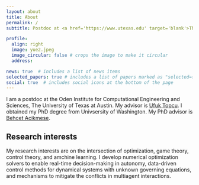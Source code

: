 ```yaml
---
layout: about
title: About
permalink: /
subtitle: Postdoc at <a href='https://www.utexas.edu' target='blank'>The University of Texas at Austin</a>, TX, USA.

profile:
  align: right
  image: yue2.jpeg
  image_circular: false # crops the image to make it circular
  address:

news: true  # includes a list of news items
selected_papers: true # includes a list of papers marked as "selected={true}"
social: true  # includes social icons at the bottom of the page
---
```


I am a postdoc at the Oden Institute for Computational Engineering and Sciences, The University of Texas at Austin. My advisor is [Ufuk Topcu](https://www.ae.utexas.edu/people/faculty/faculty-directory/topcu). I obtained my PhD degree from Univsersity of Washington. My PhD advisor is [Behcet Acikmese](https://www.aa.washington.edu/facultyfinder/behcet-acikmese). 

Research interests
------

My research interests are on the intersection of optimization, game theory, control theory, and amchine learning. I develop numerical optimization solvers to enable real-time decision-making in autonomy, data-driven control methods for dynamical systems with unknown governing equations, and mechanisms to mitigate the conflicts in multiagent interactions. 



